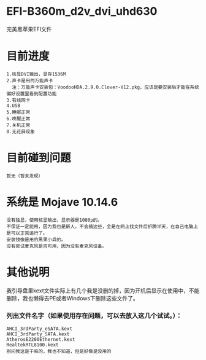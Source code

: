 # EFI-B360m_d2v_dvi_uhd630
完美黑苹果EFI文件

# 目前进度
    1.核显DVI输出，显存1536M
    2.声卡是用的万能声卡
      注：万能声卡安装包：VoodooHDA.2.9.0.Clover-V12.pkg，应该是要安装后才能在系统偏好设置里看到配置功能
    3.有线网卡
    4.USB
    5.睡眠正常
    6.唤醒正常
    7.关机正常
    8.无花屏现象


# 目前碰到问题
    暂无（暂未发现）

# 系统是 Mojave 10.14.6 
    没有独显，使用核显输出，显示器是1080p的。
    不保证一定能用，因为我也是新人，不会搞这些，全是在网上找文件后折腾半天，在自己电脑上是可以正常运行了。
    安装镜像是用的黑果小兵的。
    没有尝试麦克风是否可用，因为没有麦克风设备。

# 其他说明
我引导盘里kext文件实际上有几个我是没删的掉，因为开机后显示在使用中，不能删除，我也懒得去PE或者Windows下删除这些文件了。
### 列出文件名字（如果使用存在问题，可以去放入这几个试试。）：
    AHCI_3rdParty_eSATA.kext
    AHCI_3rdParty_SATA.kext
    AtherosE2200Ethernet.kext
    RealtekRTL8100.kext
    别问我这是干嘛的，我也不知道，但是好像是没用的

